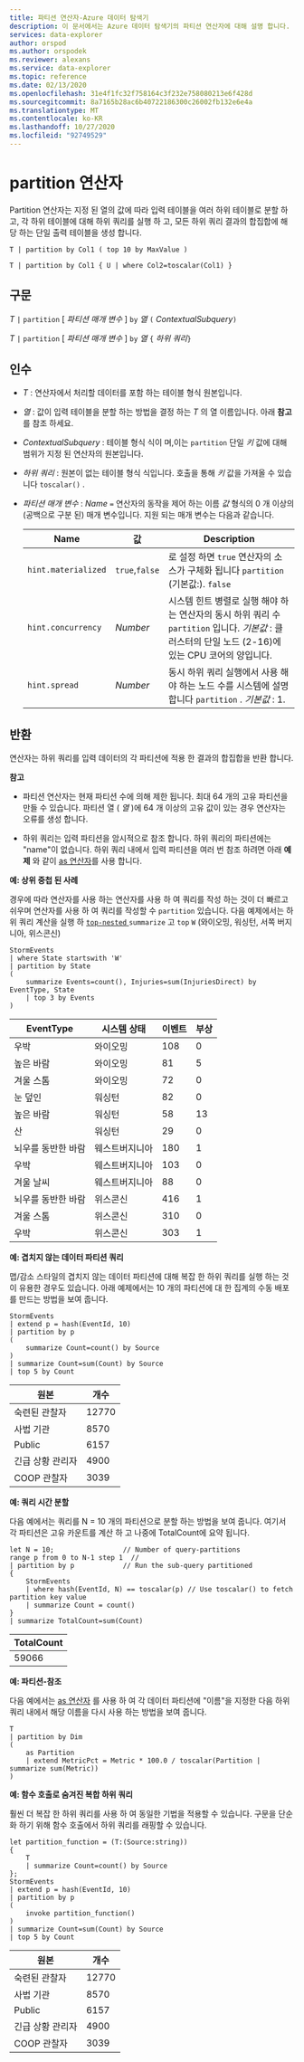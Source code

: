 ```yaml
---
title: 파티션 연산자-Azure 데이터 탐색기
description: 이 문서에서는 Azure 데이터 탐색기의 파티션 연산자에 대해 설명 합니다.
services: data-explorer
author: orspod
ms.author: orspodek
ms.reviewer: alexans
ms.service: data-explorer
ms.topic: reference
ms.date: 02/13/2020
ms.openlocfilehash: 31e4f1fc32f758164c3f232e758080213e6f428d
ms.sourcegitcommit: 8a7165b28ac6b40722186300c26002fb132e6e4a
ms.translationtype: MT
ms.contentlocale: ko-KR
ms.lasthandoff: 10/27/2020
ms.locfileid: "92749529"
---
```

# <a name="partition-operator"></a>partition 연산자

Partition 연산자는 지정 된 열의 값에 따라 입력 테이블을 여러 하위 테이블로 분할 하 고, 각 하위 테이블에 대해 하위 쿼리를 실행 하 고, 모든 하위 쿼리 결과의 합집합에 해당 하는 단일 출력 테이블을 생성 합니다. 

```kusto
T | partition by Col1 ( top 10 by MaxValue )

T | partition by Col1 { U | where Col2=toscalar(Col1) }
```

## <a name="syntax"></a>구문

*T* `|` `partition` [ *파티션 매개 변수* ] `by` *열* `(` *ContextualSubquery*`)`

*T* `|` `partition` [ *파티션 매개 변수* ] `by` *열* `{` *하위 쿼리*`}`

## <a name="arguments"></a>인수

* *T* : 연산자에서 처리할 데이터를 포함 하는 테이블 형식 원본입니다.

* *열* : 값이 입력 테이블을 분할 하는 방법을 결정 하는 *T* 의 열 이름입니다. 아래 **참고** 를 참조 하세요.

* *ContextualSubquery* : 테이블 형식 식이 며,이는 `partition` 단일 *키* 값에 대해 범위가 지정 된 연산자의 원본입니다.

* *하위 쿼리* : 원본이 없는 테이블 형식 식입니다. 호출을 통해 *키* 값을 가져올 수 있습니다 `toscalar()` .

* *파티션 매개 변수* : *Name* `=` 연산자의 동작을 제어 하는 이름 *값* 형식의 0 개 이상의 (공백으로 구분 된) 매개 변수입니다. 지원 되는 매개 변수는 다음과 같습니다.

  |Name               |값         |Description|
  |-------------------|---------------|-----------|
  |`hint.materialized`|`true`,`false` |로 설정 하면 `true` 연산자의 소스가 구체화 됩니다 `partition` (기본값:). `false`|
  |`hint.concurrency`|*Number*|시스템 힌트 병렬로 실행 해야 하는 연산자의 동시 하위 쿼리 수 `partition` 입니다. *기본값* : 클러스터의 단일 노드 (2-16)에 있는 CPU 코어의 양입니다.|
  |`hint.spread`|*Number*|동시 하위 쿼리 실행에서 사용 해야 하는 노드 수를 시스템에 설명 합니다 `partition` . *기본값* : 1.|

## <a name="returns"></a>반환

연산자는 하위 쿼리를 입력 데이터의 각 파티션에 적용 한 결과의 합집합을 반환 합니다.

**참고**

* 파티션 연산자는 현재 파티션 수에 의해 제한 됩니다.
  최대 64 개의 고유 파티션을 만들 수 있습니다.
  파티션 열 ( *열* )에 64 개 이상의 고유 값이 있는 경우 연산자는 오류를 생성 합니다.

* 하위 쿼리는 입력 파티션을 암시적으로 참조 합니다. 하위 쿼리의 파티션에는 "name"이 없습니다. 하위 쿼리 내에서 입력 파티션을 여러 번 참조 하려면 아래 **예제** 와 같이 [as 연산자](asoperator.md)를 사용 합니다.

**예: 상위 중첩 된 사례**

경우에 따라 연산자를 사용 하는 연산자를 사용 하 여 쿼리를 작성 하는 것이 더 빠르고 쉬우며 연산자를 사용 하 여 쿼리를 작성할 수 `partition` 있습니다. 다음 예제에서는 하위 쿼리 계산을 실행 하 [ `top-nested` ](topnestedoperator.md) `summarize` 고 `top` `W` (와이오밍, 워싱턴, 서쪽 버지니아, 위스콘신)

<!-- csl: https://help.kusto.windows.net:443/Samples -->
```kusto
StormEvents
| where State startswith 'W'
| partition by State 
(
    summarize Events=count(), Injuries=sum(InjuriesDirect) by EventType, State
    | top 3 by Events 
) 

```
|EventType|시스템 상태|이벤트|부상|
|---|---|---|---|
|우박|와이오밍|108|0|
|높은 바람|와이오밍|81|5|
|겨울 스톰|와이오밍|72|0|
|눈 덮인|워싱턴|82|0|
|높은 바람|워싱턴|58|13|
|산|워싱턴|29|0|
|뇌우를 동반한 바람|웨스트버지니아|180|1|
|우박|웨스트버지니아|103|0|
|겨울 날씨|웨스트버지니아|88|0|
|뇌우를 동반한 바람|위스콘신|416|1|
|겨울 스톰|위스콘신|310|0|
|우박|위스콘신|303|1|

**예: 겹치지 않는 데이터 파티션 쿼리**

맵/감소 스타일의 겹치지 않는 데이터 파티션에 대해 복잡 한 하위 쿼리를 실행 하는 것이 유용한 경우도 있습니다. 아래 예제에서는 10 개의 파티션에 대 한 집계의 수동 배포를 만드는 방법을 보여 줍니다.

<!-- csl: https://help.kusto.windows.net:443/Samples -->
```kusto
StormEvents
| extend p = hash(EventId, 10)
| partition by p
(
    summarize Count=count() by Source 
)
| summarize Count=sum(Count) by Source
| top 5 by Count
```

|원본|개수|
|---|---|
|숙련된 관찰자|12770|
|사법 기관|8570|
|Public|6157|
|긴급 상황 관리자|4900|
|COOP 관찰자|3039|

**예: 쿼리 시간 분할**

다음 예에서는 쿼리를 N = 10 개의 파티션으로 분할 하는 방법을 보여 줍니다. 여기서 각 파티션은 고유 카운트를 계산 하 고 나중에 TotalCount에 요약 됩니다.

<!-- csl: https://help.kusto.windows.net/Samples -->
```kusto
let N = 10;                 // Number of query-partitions
range p from 0 to N-1 step 1  // 
| partition by p            // Run the sub-query partitioned 
{
    StormEvents 
    | where hash(EventId, N) == toscalar(p) // Use toscalar() to fetch partition key value
    | summarize Count = count()
}
| summarize TotalCount=sum(Count) 
```

|TotalCount|
|---|
|59066|


**예: 파티션-참조**

다음 예에서는 [as 연산자](asoperator.md) 를 사용 하 여 각 데이터 파티션에 "이름"을 지정한 다음 하위 쿼리 내에서 해당 이름을 다시 사용 하는 방법을 보여 줍니다.

```kusto
T
| partition by Dim
(
    as Partition
    | extend MetricPct = Metric * 100.0 / toscalar(Partition | summarize sum(Metric))
)
```

**예: 함수 호출로 숨겨진 복합 하위 쿼리**

훨씬 더 복잡 한 하위 쿼리를 사용 하 여 동일한 기법을 적용할 수 있습니다. 구문을 단순화 하기 위해 함수 호출에서 하위 쿼리를 래핑할 수 있습니다.

<!-- csl: https://help.kusto.windows.net:443/Samples -->
```kusto
let partition_function = (T:(Source:string)) 
{
    T
    | summarize Count=count() by Source
};
StormEvents
| extend p = hash(EventId, 10)
| partition by p
(
    invoke partition_function()
)
| summarize Count=sum(Count) by Source
| top 5 by Count
```

|원본|개수|
|---|---|
|숙련된 관찰자|12770|
|사법 기관|8570|
|Public|6157|
|긴급 상황 관리자|4900|
|COOP 관찰자|3039|
